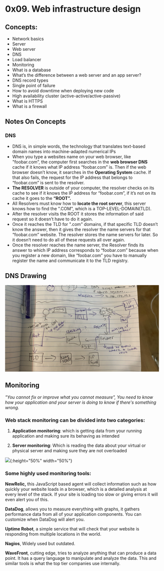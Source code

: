 # 0x09. Web infrastructure design
## Concepts: 
  * Network basics
  * Server
  * Web server
  * DNS
  * Load balancer
  * Monitoring
  * What is a database
  * What’s the difference between a web server and an app server?
  * DNS record types[]()
  * Single point of failure
  * How to avoid downtime when deploying new code
  * High availability cluster (active-active/active-passive)
  * What is HTTPS
  * What is a firewall

## Notes On Concepts

### **DNS**  
  * DNS is, in simple words, the technology that translates text-based domain names into machine-adapted numerical IPs 
  * When you type a websites name on your web browser, like "foobar.com”, the computer first searches in the **web browser DNS** cache if it knows what IP address “foobar.com” is.  Then if the web browser doesn’t know, it searches in the **Operating System** cache. If that also fails, the request for the IP address that belongs to “foobar.com” is sent to the resolver.
 * **The RESOLVER** is outside of your computer, the resolver checks on its cache to see if it knows the IP address for “foobar.com”, if it’s not on its cache it goes to the **“ROOT”.**
  *  All Resolvers must know how to **locate the root server**, this server knows how to find the ".COM", which is a TOP-LEVEL-DOMAIN(TLD).
  *  After the resolver visits the ROOT it stores the information of said request so it doesn’t have to do it again.
* Once it reaches the TLD for ".com" domains, if that specific TLD doesn’t know the answer, then it gives the resolver the name servers for that “foobar.com” website. The resolver stores the name servers for later. So it doesn’t need to do all of these requests all over again.
* Once the resolver reaches the name server, the Resolver finds its answer to which IP address corresponds to “foobar.com” because when you register a new domain, like “foobar.com” you have to manually register the name and communicate it to the TLD registry.

## DNS Drawing
![](images/DNS.jpeg)

## Monitoring

*"You cannot fix or improve what you cannot measure", You need to know how your application and your server is doing to know if there's something wrong.* 

### Web stack monitoring can be divided into two categories:
1. **Application monitoring**: which is getting data from your running application and making sure its behaving as intended

2. **Server monitoring**: Which is reading the data about your virtual or physical server and making sure they are not overloaded

![](https://thumbor.forbes.com/thumbor/960x0/https%3A%2F%2Fspecials-images.forbesimg.com%2Fimageserve%2F614e4d59758e57d6c1f55f01%2FSystem-Security-Specialist-Working-at-System-Control-Center--Room-is-Full-of-Screens%2F960x0.jpg%3Ffit%3Dscale){:height="50%" width="50%"}

### Some highly used monitoring tools:
**NewRelic,** this JavaScript based agent will collect information such as how quickly your website loads in a browser, which is a detailed analysis at every level of the stack. If your site is loading too slow or giving errors it will even alert you of this.

**DataDog**, allows you to measure everything with graphs, it gathers performance data from all of your application components. You can customize when DataDog will alert you.

**Uptime Robot**, a simple service that will check that your website is responding from multiple locations in the world. 

**Nagios**, Widely used but outdated.

**WaveFront**, cutting edge, tries to analyze anything that can produce a data point. It has a query language to manipulate and analyze the data. This and similar tools is what the top tier companies use internally.
